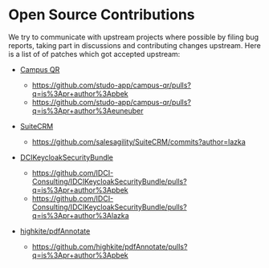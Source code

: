 # Open Source Contributions

We try to communicate with upstream projects where possible by filing bug
reports, taking part in discussions and contributing changes upstream. Here is a
list of of patches which got accepted upstream:

* [Campus QR](https://github.com/studo-app/campus-qr)

  * https://github.com/studo-app/campus-qr/pulls?q=is%3Apr+author%3Apbek
  * https://github.com/studo-app/campus-qr/pulls?q=is%3Apr+author%3Aeuneuber

* [SuiteCRM](https://github.com/salesagility/SuiteCRM)

  * https://github.com/salesagility/SuiteCRM/commits?author=lazka

* [DCIKeycloakSecurityBundle](https://github.com/IDCI-Consulting/IDCIKeycloakSecurityBundle)

  * https://github.com/IDCI-Consulting/IDCIKeycloakSecurityBundle/pulls?q=is%3Apr+author%3Apbek
  * https://github.com/IDCI-Consulting/IDCIKeycloakSecurityBundle/pulls?q=is%3Apr+author%3Alazka

* [highkite/pdfAnnotate](https://github.com/highkite/pdfAnnotate)

  * https://github.com/highkite/pdfAnnotate/pulls?q=is%3Apr+author%3Apbek
